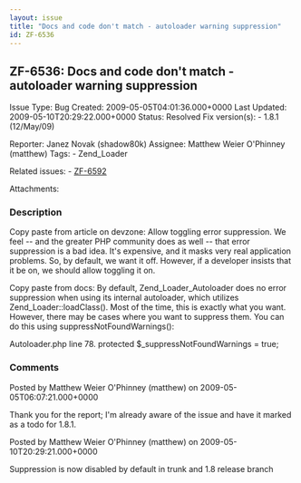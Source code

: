 ```yaml
---
layout: issue
title: "Docs and code don't match - autoloader warning suppression"
id: ZF-6536
---
```


ZF-6536: Docs and code don't match - autoloader warning suppression
-------------------------------------------------------------------

 Issue Type: Bug Created: 2009-05-05T04:01:36.000+0000 Last Updated: 2009-05-10T20:29:22.000+0000 Status: Resolved Fix version(s): - 1.8.1 (12/May/09)
 
 Reporter:  Janez Novak (shadow80k)  Assignee:  Matthew Weier O'Phinney (matthew)  Tags: - Zend\_Loader
 
 Related issues: - [ZF-6592](/issues/browse/ZF-6592)
 
 Attachments: 
### Description

Copy paste from article on devzone: Allow toggling error suppression. We feel -- and the greater PHP community does as well -- that error suppression is a bad idea. It's expensive, and it masks very real application problems. So, by default, we want it off. However, if a developer insists that it be on, we should allow toggling it on.

Copy paste from docs: By default, Zend\_Loader\_Autoloader does no error suppression when using its internal autoloader, which utilizes Zend\_Loader::loadClass(). Most of the time, this is exactly what you want. However, there may be cases where you want to suppress them. You can do this using suppressNotFoundWarnings():

Autoloader.php line 78. protected $\_suppressNotFoundWarnings = true;

 

 

### Comments

Posted by Matthew Weier O'Phinney (matthew) on 2009-05-05T06:07:21.000+0000

Thank you for the report; I'm already aware of the issue and have it marked as a todo for 1.8.1.

 

 

Posted by Matthew Weier O'Phinney (matthew) on 2009-05-10T20:29:21.000+0000

Suppression is now disabled by default in trunk and 1.8 release branch

 

 